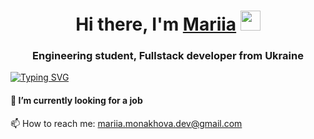 <h1 align="center">Hi there, I'm <a href="https://dreamy-alpaca-e3e371.netlify.app/" target="_blank">Mariia</a> 
<img src="https://github.com/blackcater/blackcater/raw/main/images/Hi.gif" height="32"/></h1>
<h3 align="center">Engineering student, Fullstack developer from Ukraine</h3>
<a href="https://git.io/typing-svg">
  <img align="center" src="https://readme-typing-svg.herokuapp.com?color=%2336BCF7&lines=Fullstack+developer+from+Ukraine" alt="Typing SVG">
</a>


<h4>🔭 I’m currently looking for a job</h4> 
<p>📫 How to reach me: <a href="mailto:mariia.monakhova.dev@gmail.com">mariia.monakhova.dev@gmail.com</a></p>  
